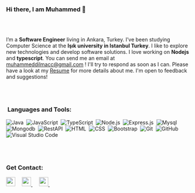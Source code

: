 ### Hi there, I am Muhammed 👋

<br/>
<br/>

I’m a **Software Engineer** living in Ankara, Turkey. 
I’ve been studying Computer Science at the **Işık university in Istanbul Turkey**. I like to explore new technologies and develop software solutions.
I love working on **Nodejs** and **typescript**. 
You can send me an email at muhammeddilmacc@gmail.com ! I'll try to respond as soon as I can.
Please have a look at my [Resume](https://docs.google.com/document/d/1u78PmE4o3dkzCFYOLNN3HB2BRo1FaZNRPSpImbHKWIc/) for more details about me. I'm open to feedback and suggestions!


<br/>
<br/>

### &nbsp;Languages and Tools:
<p align="left">


![Java](https://img.shields.io/badge/-Java-05122A?style=flat&logo=java)&nbsp;
![JavaScript](https://img.shields.io/badge/-JavaScript-05122A?style=flat&logo=javascript)&nbsp;
![TypeScript](https://img.shields.io/badge/-TypeScript-05122A?style=flat&logo=typescript)&nbsp;
![Node.js](https://img.shields.io/badge/-Node.js-05122A?style=flat&logo=node.js)&nbsp;
![Express.js](https://img.shields.io/badge/-Express.js-05122A?style=flat&logo=express)&nbsp;
![Mysql](https://img.shields.io/badge/-Mysql-05122A?style=flat&logo=mysql)&nbsp;
![Mongodb](https://img.shields.io/badge/-mongodb-05122A?style=flat&logo=mongodb)&nbsp;
![RestAPI](https://img.shields.io/badge/-RestAPI-05122A?style=flat&logo=RestAPI)&nbsp;
![HTML](https://img.shields.io/badge/-HTML-05122A?style=flat&logo=HTML5)&nbsp;
![CSS](https://img.shields.io/badge/-CSS-05122A?style=flat&logo=CSS3&logoColor=1572B6)&nbsp;
![Bootstrap](https://img.shields.io/badge/-Bootstrap-05122A?style=flat&logo=bootstrap&logoColor=563D7C)&nbsp;
![Git](https://img.shields.io/badge/-Git-05122A?style=flat&logo=git)&nbsp;
![GitHub](https://img.shields.io/badge/-GitHub-05122A?style=flat&logo=github)&nbsp;
![Visual Studio Code](https://img.shields.io/badge/-Visual%20Studio%20Code-05122A?style=flat&logo=visual-studio-code&logoColor=007ACC)&nbsp;

<br/>
<br/>

### Get Contact:
<p align="left">

<a href="https://twitter.com/muhammeddilmacc"><img width="25px" src="https://www.vectorlogo.zone/logos/twitter/twitter-icon.svg"/></a>&ensp;&ensp;
<a 
  href="https://www.linkedin.com/in/muhammeddilmac/">
<img width="25px" src="https://www.vectorlogo.zone/logos/linkedin/linkedin-icon.svg" />
</a>&ensp;&ensp;
<a href="mailto:muhammeddilmacc@gmail.com">
<img width="25px" src="https://www.vectorlogo.zone/logos/gmail/gmail-icon.svg" />
</a>&ensp;&ensp;



<!-- Most used tachnologies end information table. -->
<!-- 
<div style="display:flex;align-items:center;">
  <a href="https://github.com/muhammeddilmacc?tab=repositories">
    <img src="https://github-readme-stats.vercel.app/api?username=muhammeddilmacc&show_icons=true&theme=material-palenight&count_private=true&hide_border=true" />
  </a>
  <a href="https://github.com/muhammeddilmacc?tab=repositories">
    <img src="https://github-readme-stats.vercel.app/api/top-langs?username=muhammeddilmacc&show_icons=true&theme=material-palenight&hide_border=true&layout=compact" />
  </a>
</div> -->